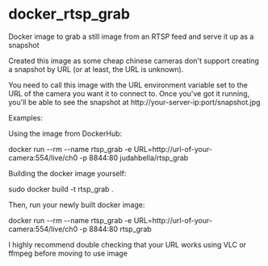 # docker_rtsp_grab
Docker image to grab a still image from an RTSP feed and serve it up as a snapshot

Created this image as some cheap chinese cameras don't support creating a snapshot by URL (or at least, the URL is unknown). 

You need to call this image with the URL environment variable set to the URL of the camera you want it to connect to. Once
you've got it running, you'll be able to see the snapshot at http://your-server-ip:port/snapshot.jpg

Examples:

Using the image from DockerHub:

docker run --rm --name rtsp_grab -e URL=http://url-of-your-camera:554/live/ch0 -p 8844:80 judahbella/rtsp_grab

Building the docker image yourself:

sudo docker build -t rtsp_grab .

Then, run your newly built docker image:

docker run --rm --name rtsp_grab -e URL=http://url-of-your-camera:554/live/ch0 -p 8844:80 rtsp_grab  

I highly recommend double checking that your URL works using VLC or ffmpeg before moving to use image
